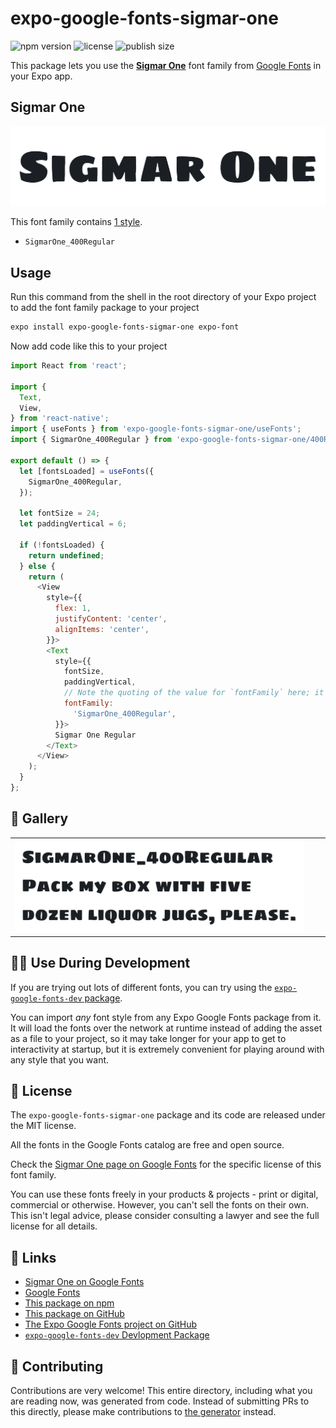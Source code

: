 # expo-google-fonts-sigmar-one

![npm version](https://flat.badgen.net/npm/v/expo-google-fonts-sigmar-one)
![license](https://flat.badgen.net/github/license/expo/google-fonts)
![publish size](https://flat.badgen.net/packagephobia/install/expo-google-fonts-sigmar-one)

This package lets you use the [**Sigmar One**](https://fonts.google.com/specimen/Sigmar+One) font family from [Google Fonts](https://fonts.google.com/) in your Expo app.

## Sigmar One

![Sigmar One](./font-family.png)

This font family contains [1 style](#-gallery).

- `SigmarOne_400Regular`

## Usage

Run this command from the shell in the root directory of your Expo project to add the font family package to your project
```sh
expo install expo-google-fonts-sigmar-one expo-font
```

Now add code like this to your project
```js
import React from 'react';

import {
  Text,
  View,
} from 'react-native';
import { useFonts } from 'expo-google-fonts-sigmar-one/useFonts';
import { SigmarOne_400Regular } from 'expo-google-fonts-sigmar-one/400Regular';

export default () => {
  let [fontsLoaded] = useFonts({
    SigmarOne_400Regular,
  });

  let fontSize = 24;
  let paddingVertical = 6;

  if (!fontsLoaded) {
    return undefined;
  } else {
    return (
      <View
        style={{
          flex: 1,
          justifyContent: 'center',
          alignItems: 'center',
        }}>
        <Text
          style={{
            fontSize,
            paddingVertical,
            // Note the quoting of the value for `fontFamily` here; it expects a string!
            fontFamily:
              'SigmarOne_400Regular',
          }}>
          Sigmar One Regular
        </Text>
      </View>
    );
  }
};

```

## 🔡 Gallery


||||
|-|-|-|
|![SigmarOne_400Regular](.//400Regular/SigmarOne_400Regular.ttf.png)||||


## 👩‍💻 Use During Development

If you are trying out lots of different fonts, you can try using the [`expo-google-fonts-dev` package](https://github.com/freeboub/google-fonts/tree/master/font-packages/dev#readme).

You can import *any* font style from any Expo Google Fonts package from it. It will load the fonts
over the network at runtime instead of adding the asset as a file to your project, so it may take longer
for your app to get to interactivity at startup, but it is extremely convenient
for playing around with any style that you want.

## 📖 License

The `expo-google-fonts-sigmar-one` package and its code are released under the MIT license.

All the fonts in the Google Fonts catalog are free and open source.

Check the [Sigmar One page on Google Fonts](https://fonts.google.com/specimen/Sigmar+One) for the specific license of this font family.

You can use these fonts freely in your products & projects - print or digital, commercial or otherwise. However, you can't sell the fonts on their own. This isn't legal advice, please consider consulting a lawyer and see the full license for all details.

## 🔗 Links

- [Sigmar One on Google Fonts](https://fonts.google.com/specimen/Sigmar+One)
- [Google Fonts](https://fonts.google.com/)
- [This package on npm](https://www.npmjs.com/package/expo-google-fonts-sigmar-one)
- [This package on GitHub](https://github.com/freeboub/google-fonts/tree/master/font-packages/sigmar-one)
- [The Expo Google Fonts project on GitHub](https://github.com/freeboub/google-fonts)
- [`expo-google-fonts-dev` Devlopment Package](https://github.com/freeboub/google-fonts/tree/master/font-packages/dev)

## 🤝 Contributing

Contributions are very welcome! This entire directory, including what you are reading now, was generated from code. Instead of submitting PRs to this directly, please make contributions to [the generator](https://github.com/freeboub/google-fonts/tree/master/packages/generator) instead.
